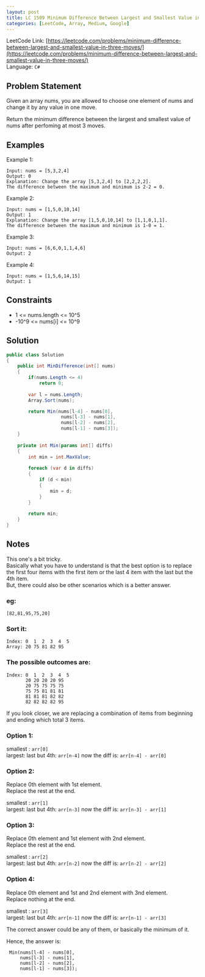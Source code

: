 ```yaml
---
layout: post
title: LC 1509 Minimum Difference Between Largest and Smallest Value in Three Moves
categories: [LeetCode, Array, Medium, Google]
---
```


LeetCode Link: [https://leetcode.com/problems/minimum-difference-between-largest-and-smallest-value-in-three-moves/](https://leetcode.com/problems/minimum-difference-between-largest-and-smallest-value-in-three-moves/)  
Language: `C#`

## Problem Statement

Given an array nums, you are allowed to choose one element of nums and change it by any value in one move.

Return the minimum difference between the largest and smallest value of nums after perfoming at most 3 moves.

## Examples

Example 1:

```
Input: nums = [5,3,2,4]
Output: 0
Explanation: Change the array [5,3,2,4] to [2,2,2,2].
The difference between the maximum and minimum is 2-2 = 0.
```

Example 2:

```
Input: nums = [1,5,0,10,14]
Output: 1
Explanation: Change the array [1,5,0,10,14] to [1,1,0,1,1]. 
The difference between the maximum and minimum is 1-0 = 1.
```

Example 3:

```
Input: nums = [6,6,0,1,1,4,6]
Output: 2
```

Example 4:

```
Input: nums = [1,5,6,14,15]
Output: 1
```

## Constraints  

* 1 <= nums.length <= 10^5
* -10^9 <= nums[i] <= 10^9

## Solution

``` csharp
public class Solution 
{
    public int MinDifference(int[] nums) 
    {        
        if(nums.Length <= 4)
            return 0;
        
        var l = nums.Length;
        Array.Sort(nums);

        return Min(nums[l-4] - nums[0], 
                    nums[l-3] - nums[1], 
                    nums[l-2] - nums[2], 
                    nums[l-1] - nums[3]);
    }
    
    private int Min(params int[] diffs)
    {
        int min = int.MaxValue;
        
        foreach (var d in diffs)
        {
            if (d < min)
            {
                min = d;
            }
        }
        
        return min;
    }
}
```

## Notes

This one's a bit tricky.  
Basically what you have to understand is that the best option is to replace the first four items with the first item or the last 4 item with the last but the 4th item.  
But, there could also be other scenarios which is a better answer.  
### eg:  
```
[82,81,95,75,20]
```

### Sort it:  
```
Index: 0  1  2  3  4  5
Array: 20 75 81 82 95
```

### The possible outcomes are:  
```
Index: 0  1  2  3  4  5
       20 20 20 20 95
       20 75 75 75 75
       75 75 81 81 81
       81 81 81 82 82
       82 82 82 82 95
```

If you look closer, we are replacing a combination of items from beginning and ending which total 3 items.

### Option 1:

smallest : `arr[0]`  
largest: last but 4th: `arr[n-4]`
now the diff is: `arr[n-4] - arr[0]`

### Option 2:  

Replace 0th element with 1st element.  
Replace the rest at the end.  

smallest : `arr[1]`  
largest: last but 4th: `arr[n-3]`
now the diff is: `arr[n-3] - arr[1]`

### Option 3:

Replace 0th element and 1st element with 2nd element.  
Replace the rest at the end.  

smallest : `arr[2]`  
largest: last but 4th: `arr[n-2]`
now the diff is: `arr[n-2] - arr[2]`

### Option 4:

Replace 0th element and 1st and 2nd element with 3nd element.  
Replace nothing at the end.  

smallest : `arr[3]`  
largest: last but 4th: `arr[n-1]`
now the diff is: `arr[n-1] - arr[3]`

The correct answer could be any of them, or basically the minimum of it.

Hence, the answer is:  

```
 Min(nums[l-4] - nums[0], 
     nums[l-3] - nums[1], 
     nums[l-2] - nums[2], 
     nums[l-1] - nums[3]);
```
